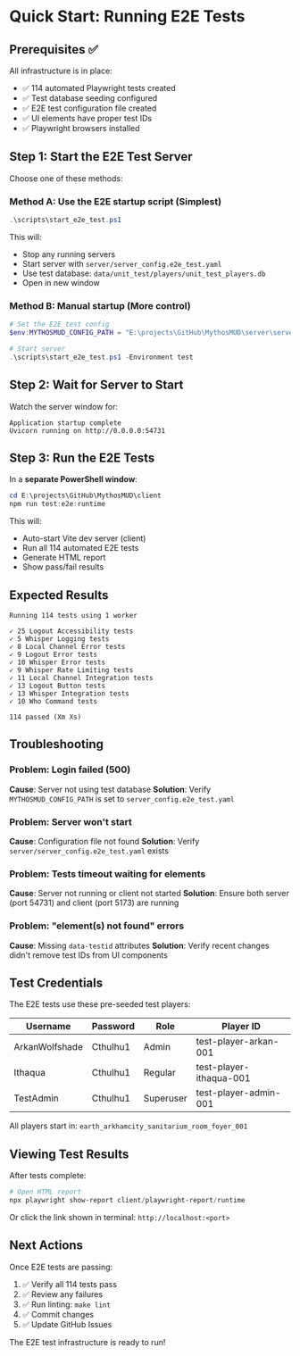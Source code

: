 # Quick Start: Running E2E Tests

## Prerequisites ✅

All infrastructure is in place:

- ✅ 114 automated Playwright tests created
- ✅ Test database seeding configured
- ✅ E2E test configuration file created
- ✅ UI elements have proper test IDs
- ✅ Playwright browsers installed

## Step 1: Start the E2E Test Server

Choose one of these methods:

### Method A: Use the E2E startup script (Simplest)

```powershell
.\scripts\start_e2e_test.ps1
```

This will:

- Stop any running servers
- Start server with `server/server_config.e2e_test.yaml`
- Use test database: `data/unit_test/players/unit_test_players.db`
- Open in new window

### Method B: Manual startup (More control)

```powershell
# Set the E2E test config
$env:MYTHOSMUD_CONFIG_PATH = "E:\projects\GitHub\MythosMUD\server\server_config.e2e_test.yaml"

# Start server
.\scripts\start_e2e_test.ps1 -Environment test
```

## Step 2: Wait for Server to Start

Watch the server window for:

```
Application startup complete
Uvicorn running on http://0.0.0.0:54731
```

## Step 3: Run the E2E Tests

In a **separate PowerShell window**:

```powershell
cd E:\projects\GitHub\MythosMUD\client
npm run test:e2e:runtime
```

This will:

- Auto-start Vite dev server (client)
- Run all 114 automated E2E tests
- Generate HTML report
- Show pass/fail results

## Expected Results

```
Running 114 tests using 1 worker

✓ 25 Logout Accessibility tests
✓ 5 Whisper Logging tests
✓ 8 Local Channel Error tests
✓ 9 Logout Error tests
✓ 10 Whisper Error tests
✓ 9 Whisper Rate Limiting tests
✓ 11 Local Channel Integration tests
✓ 13 Logout Button tests
✓ 13 Whisper Integration tests
✓ 10 Who Command tests

114 passed (Xm Xs)
```

## Troubleshooting

### Problem: Login failed (500)

**Cause**: Server not using test database
**Solution**: Verify `MYTHOSMUD_CONFIG_PATH` is set to `server_config.e2e_test.yaml`

### Problem: Server won't start

**Cause**: Configuration file not found
**Solution**: Verify `server/server_config.e2e_test.yaml` exists

### Problem: Tests timeout waiting for elements

**Cause**: Server not running or client not started
**Solution**: Ensure both server (port 54731) and client (port 5173) are running

### Problem: "element(s) not found" errors

**Cause**: Missing `data-testid` attributes
**Solution**: Verify recent changes didn't remove test IDs from UI components

## Test Credentials

The E2E tests use these pre-seeded test players:

| Username       | Password | Role      | Player ID               |
| -------------- | -------- | --------- | ----------------------- |
| ArkanWolfshade | Cthulhu1 | Admin     | test-player-arkan-001   |
| Ithaqua        | Cthulhu1 | Regular   | test-player-ithaqua-001 |
| TestAdmin      | Cthulhu1 | Superuser | test-player-admin-001   |

All players start in: `earth_arkhamcity_sanitarium_room_foyer_001`

## Viewing Test Results

After tests complete:

```powershell
# Open HTML report
npx playwright show-report client/playwright-report/runtime
```

Or click the link shown in terminal: `http://localhost:<port>`

## Next Actions

Once E2E tests are passing:

1. ✅ Verify all 114 tests pass
2. ✅ Review any failures
3. ✅ Run linting: `make lint`
4. ✅ Commit changes
5. ✅ Update GitHub Issues

The E2E test infrastructure is ready to run!
